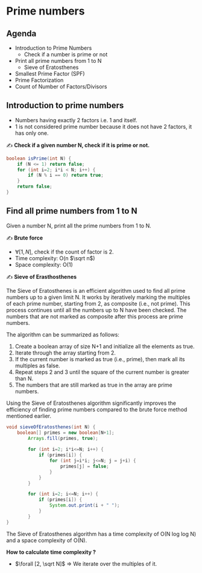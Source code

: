 # Prime numbers

## Agenda

- Introduction to Prime Numbers
    - Check if a number is prime or not
- Print all prime numbers from 1 to N
    - Sieve of Eratosthenes
- Smallest Prime Factor (SPF)
- Prime Factorization
- Count of Number of Factors/Divisors

## Introduction to prime numbers

- Numbers having exactly 2 factors i.e. 1 and itself.
- 1 is not considered prime number because it does not have 2 factors, it has only one.

✍️ **Check if a given number N, check if it is prime or not.**

```java
boolean isPrime(int N) {
	if (N <= 1) return false;
	for (int i=2; i*i < N; i++) {
		if (N % i == 0) return true;
	}
	return false;
}
```

## Find all prime numbers from 1 to N

Given a number N, print all the prime numbers from 1 to N.

✍️ **Brute force**

- $\forall [1,N]$, check if the count of factor is 2.
- Time complexity: O(n $\sqrt n$)
- Space complexity: O(1)

✍️ **Sieve of Erasthosthenes**

The Sieve of Eratosthenes is an efficient algorithm used to find all prime numbers up to a given limit N. It works by iteratively marking the multiples of each prime number, starting from 2, as composite (i.e., not prime). This process continues until all the numbers up to N have been checked. The numbers that are not marked as composite after this process are prime numbers.

The algorithm can be summarized as follows:

1. Create a boolean array of size N+1 and initialize all the elements as true.
2. Iterate through the array starting from 2.
3. If the current number is marked as true (i.e., prime), then mark all its multiples as false.
4. Repeat steps 2 and 3 until the square of the current number is greater than N.
5. The numbers that are still marked as true in the array are prime numbers.

Using the Sieve of Eratosthenes algorithm significantly improves the efficiency of finding prime numbers compared to the brute force method mentioned earlier.

```java
void sieveOfEratosthenes(int N) {
    boolean[] primes = new boolean[N+1];
		Arrays.fill(primes, true);
		
		for (int i=2; i*i<=N; i++) {
			if (primes[i]) {
				for (int j=i*i; j<=N; j = j+i) {
					primes[j] = false;
				}
			}
		}

		for (int i=2; i<=N; i++) {
			if (primes[i]) {
				System.out.print(i + " ");
			}
		}
}

```

The Sieve of Eratosthenes algorithm has a time complexity of O(N log log N) and a space complexity of O(N).

**How to calculate time complexity ?**

- $\forall [2, \sqrt N]$ ⇒ We iterate over the multiples of it.